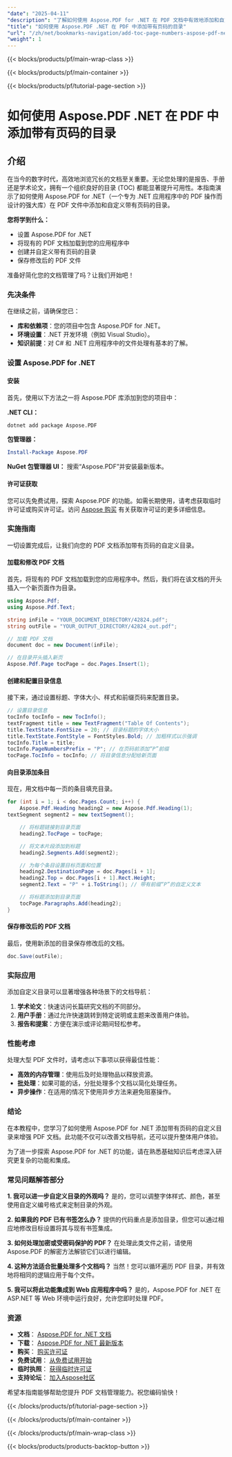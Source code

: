 ```yaml
---
"date": "2025-04-11"
"description": "了解如何使用 Aspose.PDF for .NET 在 PDF 文档中有效地添加和自定义带有页码的目录，从而增强文档导航。"
"title": "如何使用 Aspose.PDF .NET 在 PDF 中添加带有页码的目录"
"url": "/zh/net/bookmarks-navigation/add-toc-page-numbers-aspose-pdf-net/"
"weight": 1
---
```


{{< blocks/products/pf/main-wrap-class >}}

{{< blocks/products/pf/main-container >}}

{{< blocks/products/pf/tutorial-page-section >}}


# 如何使用 Aspose.PDF .NET 在 PDF 中添加带有页码的目录

## 介绍

在当今的数字时代，高效地浏览冗长的文档至关重要。无论您处理的是报告、手册还是学术论文，拥有一个组织良好的目录 (TOC) 都能显著提升可用性。本指南演示了如何使用 Aspose.PDF for .NET（一个专为 .NET 应用程序中的 PDF 操作而设计的强大库）在 PDF 文件中添加和自定义带有页码的目录。

**您将学到什么：**
- 设置 Aspose.PDF for .NET
- 将现有的 PDF 文档加载到您的应用程序中
- 创建并自定义带有页码的目录
- 保存修改后的 PDF 文件

准备好简化您的文档管理了吗？让我们开始吧！

### 先决条件

在继续之前，请确保您已：
- **库和依赖项**：您的项目中包含 Aspose.PDF for .NET。
- **环境设置**：.NET 开发环境（例如 Visual Studio）。
- **知识前提**：对 C# 和 .NET 应用程序中的文件处理有基本的了解。

### 设置 Aspose.PDF for .NET

#### 安装
首先，使用以下方法之一将 Aspose.PDF 库添加到您的项目中：

**.NET CLI：**
```bash
dotnet add package Aspose.PDF
```

**包管理器：**
```powershell
Install-Package Aspose.PDF
```

**NuGet 包管理器 UI：**
搜索“Aspose.PDF”并安装最新版本。

#### 许可证获取
您可以先免费试用，探索 Aspose.PDF 的功能。如需长期使用，请考虑获取临时许可证或购买许可证。访问 [Aspose 购买](https://purchase.aspose.com/buy) 有关获取许可证的更多详细信息。

### 实施指南

一切设置完成后，让我们向您的 PDF 文档添加带有页码的自定义目录。

#### 加载和修改 PDF 文档
首先，将现有的 PDF 文档加载到您的应用程序中。然后，我们将在该文档的开头插入一个新页面作为目录。

```csharp
using Aspose.Pdf;
using Aspose.Pdf.Text;

string inFile = "YOUR_DOCUMENT_DIRECTORY/42824.pdf";
string outFile = "YOUR_OUTPUT_DIRECTORY/42824_out.pdf";

// 加载 PDF 文档
document doc = new Document(inFile);

// 在目录开头插入新页
Aspose.Pdf.Page tocPage = doc.Pages.Insert(1);
```

#### 创建和配置目录信息
接下来，通过设置标题、字体大小、样式和前缀页码来配置目录。

```csharp
// 设置目录信息
tocInfo tocInfo = new TocInfo();
textFragment title = new TextFragment("Table Of Contents");
title.TextState.FontSize = 20; // 目录标题的字体大小
title.TextState.FontStyle = FontStyles.Bold; // 加粗样式以示强调
tocInfo.Title = title;
tocInfo.PageNumbersPrefix = "P"; // 在页码前添加“P”前缀
tocPage.TocInfo = tocInfo; // 将目录信息分配给新页面
```

#### 向目录添加条目
现在，用文档中每一页的条目填充目录。

```csharp
for (int i = 1; i < doc.Pages.Count; i++) {
    Aspose.Pdf.Heading heading2 = new Aspose.Pdf.Heading(1);
textSegment segment2 = new textSegment();

    // 将标题链接到目录页面
    heading2.TocPage = tocPage;

    // 将文本片段添加到标题
    heading2.Segments.Add(segment2); 

    // 为每个条目设置目标页面和位置
    heading2.DestinationPage = doc.Pages[i + 1];
    heading2.Top = doc.Pages[i + 1].Rect.Height; 
    segment2.Text = "P" + i.ToString(); // 带有前缀“P”的自定义文本

    // 将标题添加到目录页面
    tocPage.Paragraphs.Add(heading2);
}
```

#### 保存修改后的 PDF 文档
最后，使用新添加的目录保存修改后的文档。

```csharp
doc.Save(outFile);
```

### 实际应用

添加自定义目录可以显著增强各种场景下的文档导航：
1. **学术论文**：快速访问长篇研究文档的不同部分。
2. **用户手册**：通过允许快速跳转到特定说明或主题来改善用户体验。
3. **报告和提案**：方便在演示或评论期间轻松参考。

### 性能考虑

处理大型 PDF 文件时，请考虑以下事项以获得最佳性能：
- **高效的内存管理**：使用后及时处理物品以释放资源。
- **批处理**：如果可能的话，分批处理多个文档以简化处理任务。
- **异步操作**：在适用的情况下使用异步方法来避免阻塞操作。

### 结论

在本教程中，您学习了如何使用 Aspose.PDF for .NET 添加带有页码的自定义目录来增强 PDF 文档。此功能不仅可以改善文档导航，还可以提升整体用户体验。

为了进一步探索 Aspose.PDF for .NET 的功能，请在熟悉基础知识后考虑深入研究更复杂的功能和集成。

### 常见问题解答部分

**1. 我可以进一步自定义目录的外观吗？**
是的，您可以调整字体样式、颜色，甚至使用自定义编号格式来定制目录的外观。

**2. 如果我的 PDF 已有书签怎么办？**
提供的代码重点是添加目录，但您可以通过相应地修改目标设置将其与现有书签集成。

**3. 如何处理加密或受密码保护的 PDF？**
在处理此类文件之前，请使用 Aspose.PDF 的解密方法解锁它们以进行编辑。

**4. 这种方法适合批量处理多个文档吗？**
当然！您可以循环遍历 PDF 目录，并有效地将相同的逻辑应用于每个文件。

**5. 我可以将此功能集成到 Web 应用程序中吗？**
是的，Aspose.PDF for .NET 在 ASP.NET 等 Web 环境中运行良好，允许您即时处理 PDF。

### 资源
- **文档**： [Aspose.PDF for .NET 文档](https://reference.aspose.com/pdf/net/)
- **下载**： [Aspose.PDF for .NET 最新版本](https://releases.aspose.com/pdf/net/)
- **购买**： [购买许可证](https://purchase.aspose.com/buy)
- **免费试用**： [从免费试用开始](https://releases.aspose.com/pdf/net/)
- **临时执照**： [获得临时许可证](https://purchase.aspose.com/temporary-license/)
- **支持论坛**： [加入Aspose社区](https://forum.aspose.com/c/pdf/10)

希望本指南能够帮助您提升 PDF 文档管理能力。祝您编码愉快！


{{< /blocks/products/pf/tutorial-page-section >}}

{{< /blocks/products/pf/main-container >}}

{{< /blocks/products/pf/main-wrap-class >}}

{{< blocks/products/products-backtop-button >}}